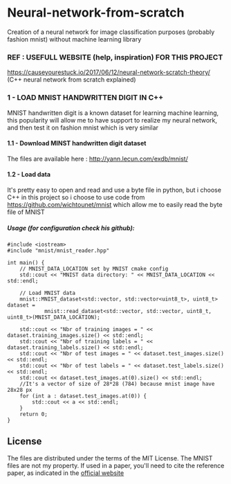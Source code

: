 # Neural-network-from-scratch
 Creation of a neural network for image classification purposes (probably fashion mnist) without machine learning library

### REF : USEFULL WEBSITE (help, inspiration) FOR THIS PROJECT
https://causeyourestuck.io/2017/06/12/neural-network-scratch-theory/ (C++ neural network from scratch explained)

### 1 - LOAD MNIST HANDWRITTEN DIGIT IN C++  
MNIST handwritten digit is a known dataset for learning machine learning, this popularity will allow me to have support to realize my neural network, and then test it on fashion mnist which is very similar
#### 1.1 - Download MINST handwritten digit dataset
The files are available here : http://yann.lecun.com/exdb/mnist/
#### 1.2 - Load data 
It's pretty easy to open and read and use a byte file in python, but i choose C++ in this project so i choose to use code from 
https://github.com/wichtounet/mnist which allow me to easily read the byte file of MNIST
##### Usage (for configuration check his github): 
 ``` 
 #include <iostream>
 #include "mnist/mnist_reader.hpp"
 
 int main() {
     // MNIST_DATA_LOCATION set by MNIST cmake config
     std::cout << "MNIST data directory: " << MNIST_DATA_LOCATION << std::endl;
 
     // Load MNIST data
     mnist::MNIST_dataset<std::vector, std::vector<uint8_t>, uint8_t> dataset =
             mnist::read_dataset<std::vector, std::vector, uint8_t, uint8_t>(MNIST_DATA_LOCATION);
 
     std::cout << "Nbr of training images = " << dataset.training_images.size() << std::endl;
     std::cout << "Nbr of training labels = " << dataset.training_labels.size() << std::endl;
     std::cout << "Nbr of test images = " << dataset.test_images.size() << std::endl;
     std::cout << "Nbr of test labels = " << dataset.test_labels.size() << std::endl;
     std::cout << dataset.test_images.at(0).size() << std::endl;
     //It's a vector of size of 28*28 (784) because mnist image have 28x28 px
     for (int a : dataset.test_images.at(0)) {
         std::cout << a << std::endl;
     }
     return 0;
 }
  ``` 
## License
The files are distributed under the terms of the MIT License. The MNIST
files are not my property. If used in a paper, you'll need to cite the reference
paper, as indicated in the [official website]

[official website]: <http://yann.lecun.com/exdb/mnist/>